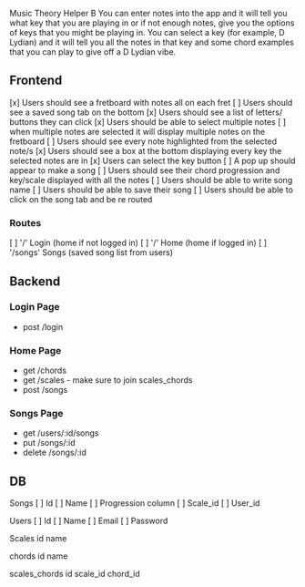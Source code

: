Music Theory Helper B
You can enter notes into the app and it will tell you what key that you are playing in or if not enough notes, give you the options of keys that you might be playing in. You can select a key (for example, D Lydian) and it will tell you all the notes in that key and some chord examples that you can play to give off a D Lydian vibe.

## Frontend

[x] Users should see a fretboard with notes all on each fret
[ ] Users should see a saved song tab on the bottom
[x] Users should see a list of letters/ buttons they can click
[x] Users should be able to select multiple notes
[ ] when multiple notes are selected it will display multiple notes on the fretboard
[ ] Users should see every note highlighted from the selected note/s
[x] Users should see a box at the bottom displaying every key the selected notes are in
[x] Users can select the key button
[ ] A pop up should appear to make a song
[ ] Users should see their chord progression and key/scale displayed with all the notes
[ ] Users should be able to write song name
[ ] Users should be able to save their song
[ ] Users should be able to click on the song tab and be re routed

### Routes
[ ] '/' Login (home if not logged in)
[ ] '/' Home (home if logged in)
[ ] '/songs' Songs (saved song list from users)

## Backend

### Login Page

- post /login

### Home Page

- get /chords
- get /scales - make sure to join scales_chords  
- post /songs


### Songs Page

- get /users/:id/songs
- put /songs/:id
- delete /songs/:id


## DB

Songs
[ ] Id
[ ] Name
[ ] Progression column
[ ] Scale_id
[ ] User_id

Users
[ ] Id
[ ] Name
[ ] Email
[ ] Password

Scales
id
name

chords 
id
name

scales_chords
id
scale_id
chord_id